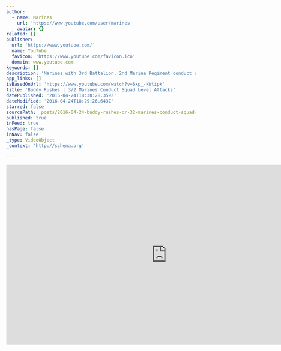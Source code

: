 ```yaml
---
author:
  - name: Marines
    url: 'https://www.youtube.com/user/marines'
    avatar: {}
related: []
publisher:
  url: 'https://www.youtube.com/'
  name: YouTube
  favicon: 'https://www.youtube.com/favicon.ico'
  domain: www.youtube.com
keywords: []
description: 'Marines with 3rd Battalion, 2nd Marine Regiment conduct squad level attack exercises at Camp Lejeune, N.C., April 20, 2016. The training helped improve their communication when conducting squad level attacks. Video by: Lance Cpl. Erick Galera'
app_links: []
isBasedOnUrl: 'https://www.youtube.com/watch?v=6xp_-kWtipk'
title: 'Buddy Rushes | 3/2 Marines Conduct Squad Level Attacks'
datePublished: '2016-04-24T18:30:28.359Z'
dateModified: '2016-04-24T18:29:26.643Z'
starred: false
sourcePath: _posts/2016-04-24-buddy-rushes-or-32-marines-conduct-squad-level-attacks.md
published: true
inFeed: true
hasPage: false
inNav: false
_type: VideoObject
_context: 'http://schema.org'

---
```

<iframe src="https://cdn.embedly.com/widgets/media.html?src=https%3A%2F%2Fwww.youtube.com%2Fembed%2F6xp_-kWtipk%3Ffeature%3Doembed&amp;url=https%3A%2F%2Fwww.youtube.com%2Fwatch%3Fv%3D6xp_-kWtipk&amp;image=https%3A%2F%2Fi.ytimg.com%2Fvi%2F6xp_-kWtipk%2Fhqdefault.jpg&amp;key=b7d04c9b404c499eba89ee7072e1c4f7&amp;type=text%2Fhtml&amp;schema=youtube" width="854" height="480" scrolling="no" frameborder="0" allowfullscreen="" style=""></iframe>